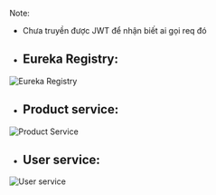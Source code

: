 Note:
- Chưa truyền được JWT để nhận biết ai gọi req đó

- ## Eureka Registry:
![Eureka Registry](https://i.imgur.com/GmRGNdc.png)

- ## Product service:
![Product Service](https://i.imgur.com/R9eh2Jv.png)

- ## User service:
![User service](https://i.imgur.com/TuYSJ1E.png)


